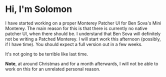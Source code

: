 # Hi, I'm Solomon

I have started working on a proper Monterey Patcher UI for Ben Sova's Mini Monterey.
The main reason for this is that there is currently no native patcher UI, when there
should be. I understand that Ben Sova will definitely not be writing a Patched 
Monterey. I will start work this afternoon (possibly, if I have time). You should
expect a full version out in a few weeks.

It's not going to be terrible like last time. 

**Note**, at around Christmas and for a month afterwards, I will not be able to work on
this for an unrelated personal reason.
